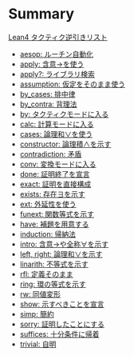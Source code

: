 # Summary

[Lean4 タクティク逆引きリスト](./README.md)

- [aesop: ルーチン自動化](./aesop.md)
- [apply: 含意→を使う](./apply.md)
- [apply?: ライブラリ検索]()
- [assumption: 仮定をそのまま使う](./assumption.md)
- [by_cases: 排中律](./by_cases.md)
- [by_contra: 背理法](./by_contra.md)
- [by: タクティクモードに入る](./by.md)
- [calc: 計算モードに入る](./calc.md)
- [cases: 論理和∨を使う](./cases.md)
- [constructor: 論理積∧を示す](./constructor.md)
- [contradiction: 矛盾](./contradiction.md)
- [conv: 変換モードに入る](./conv.md)
- [done: 証明終了を宣言](./done.md)
- [exact: 証明を直接構成](./exact.md)
- [exists: 存在∃を示す](./exists.md)
- [ext: 外延性を使う](./ext.md)
- [funext: 関数等式を示す](./funext.md)
- [have: 補題を用意する](./have.md)
- [induction: 帰納法](./induction.md)
- [intro: 含意→や全称∀を示す](./intro.md)
- [left, right: 論理和∨を示す](./left_right.md)
- [linarith: 不等式を示す]()
- [rfl: 定義そのまま](./rfl.md)
- [ring: 環の等式を示す]()
- [rw: 同値変形](./rw.md)
- [show: 示すべきことを宣言](./show.md)
- [simp: 簡約](./simp.md)
- [sorry: 証明したことにする](./sorry.md)
- [suffices: 十分条件に帰着](./suffices.md)
- [trivial: 自明](./trivial.md)